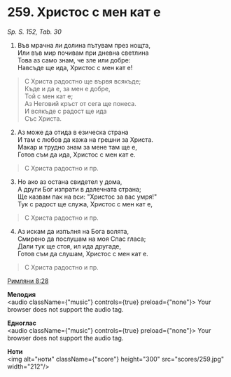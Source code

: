 # 259. Христос с мен кат е

_Sp. S. 152, Tab. 30_

1. Във мрачна ли долина пътувам през нощта,  
Или във мир почивам при дневна светлина  
Това аз само знам, че зле или добре:  
Навсъде ще ида, Христос с мен кат е!  

> С Христа радостно ще вървя всякъде;  
> Къде и да е, за мен е добре,  
> Той с мен кат е;  
> Аз Неговий кръст от сега ще понеса.  
> И всякъде с радост ще ида  
> Със Христа.  

2. Аз може да отида в езическа страна  
И там с любов да кажа на грешни за Христа.  
Макар и трудно знам за мене там ще е,  
Готов съм да ида, Христос с мен кат е.  

> С Христа радостно и пр.  

3. Но ако аз остана свидетел у дома,  
А други Бог изпрати в далечната страна;  
Ще казвам пак на вси: "Христос за вас умря!"  
Тук с радост ще служа, Христос с мен кат е,  

> С Христа радостно и пр.  

4. Аз искам да изпълня на Бога волята,  
Смирено да послушам на моя Спас гласа;  
Дали тук ще стоя, ил ида другаде,  
Готов съм да слушам, Христос с мен кат е.  

> С Христа радостно и пр.

[Римляни 8:28](http://biblia.bg/index.php?k=52&g=8&s=28)

**Мелодия**  
<audio className={"music"} controls={true} preload={"none"}>
    <source src="mp3/259.mp3" type="audio/mpeg"/>
    Your browser does not support the audio tag.
</audio>

**Едноглас**  
<audio className={"music"} controls={true} preload={"none"}>
    <source src="transp/259.mp3" type="audio/mpeg"/>
    Your browser does not support the audio tag.
</audio>

**Ноти**  
<img alt="ноти" className={"score"} height="300" src="scores/259.jpg" width="212"/>
